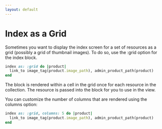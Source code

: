 ```yaml
---
layout: default
---
```

<!--
  WARNING: Please DO NOT edit this file! Update
  source documentation in lib/active_admin/views
  and execute rake yard to regenerate it.
-->

# Index as a Grid

Sometimes you want to display the index screen for a set of resources as a grid
(possibly a grid of thumbnail images). To do so, use the :grid option for the
index block.

```ruby
index as: :grid do |product|
  link_to image_tag(product.image_path), admin_product_path(product)
end
```

The block is rendered within a cell in the grid once for each resource in the
collection. The resource is passed into the block for you to use in the view.

You can customize the number of columns that are rendered using the columns
option:

```ruby
index as: :grid, columns: 5 do |product|
  link_to image_tag(product.image_path), admin_product_path(product)
end
```
